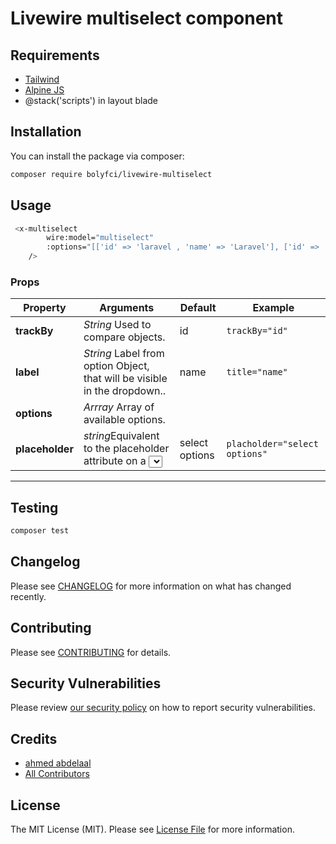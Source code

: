 # Livewire multiselect component

## Requirements
- [Tailwind](https://tailwindcss.com/)
- [Alpine JS](https://github.com/alpinejs/alpine)
- @stack('scripts') in layout blade 

## Installation

You can install the package via composer:

```bash
composer require bolyfci/livewire-multiselect
```
## Usage

```bash
 <x-multiselect
        wire:model="multiselect"
        :options="[['id' => 'laravel , 'name' => 'Laravel'], ['id' => 'alpineJs', 'name' => 'Alpine JS'], ['id' => 'livewire', 'name' => 'Livewire']]"
    />
 ```
 
 ### Props
| Property | Arguments |Default | Example |
|----|----|----|----|
|**trackBy**|*String* Used to compare objects.| id |```trackBy="id"```|
|**label**|*String* Label from option Object, that will be visible in the dropdown..| name | ```title="name"```|  
|**options**|*Arrray* Array of available options.| || ```:options="$options ?: [] "```|
|**placeholder**|*string*Equivalent to the placeholder attribute on a <select> input. .| select options |```placholder="select options"```|




---


## Testing

```bash
composer test
```

## Changelog

Please see [CHANGELOG](CHANGELOG.md) for more information on what has changed recently.

## Contributing

Please see [CONTRIBUTING](.github/CONTRIBUTING.md) for details.

## Security Vulnerabilities

Please review [our security policy](../../security/policy) on how to report security vulnerabilities.

## Credits

- [ahmed abdelaal](https://github.com/ahmedabdelaal)
- [All Contributors](../../contributors)

## License

The MIT License (MIT). Please see [License File](LICENSE.md) for more information.
